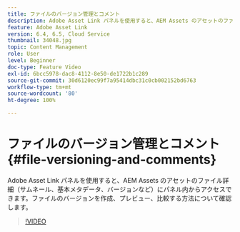 ```yaml
---
title: ファイルのバージョン管理とコメント
description: Adobe Asset Link パネルを使用すると、AEM Assets のアセットのファイル詳細（サムネール、基本メタデータ、バージョンなど）にパネル内からアクセスできます。ファイルのバージョンを作成、プレビュー、比較する方法について確認します。
feature: Adobe Asset Link
version: 6.4, 6.5, Cloud Service
thumbnail: 34048.jpg
topic: Content Management
role: User
level: Beginner
doc-type: Feature Video
exl-id: 6bcc5978-dac8-4112-8e50-de1722b1c289
source-git-commit: 30d6120ec99f7a95414dbc31c0cb002152bd6763
workflow-type: tm+mt
source-wordcount: '80'
ht-degree: 100%

---
```


# ファイルのバージョン管理とコメント{#file-versioning-and-comments}

Adobe Asset Link パネルを使用すると、AEM Assets のアセットのファイル詳細（サムネール、基本メタデータ、バージョンなど）にパネル内からアクセスできます。ファイルのバージョンを作成、プレビュー、比較する方法について確認します。

>[!VIDEO](https://video.tv.adobe.com/v/34048?quality=12&learn=on)
